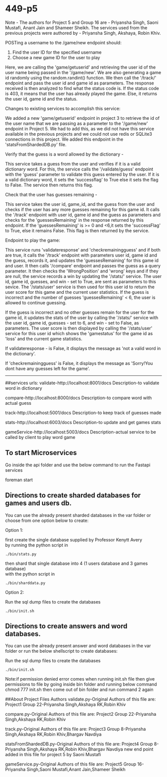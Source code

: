 # 449-p5

Note - The authors for Project 5 and Group 16 are - Priyansha Singh, Saoni Mustafi, Anant Jain and Shameer Sheikh. The services used from the previous projects were authored by - Priyansha Singh, Akshaya, Robin Khiv.

POSTing a username to the /game/new endpoint should:
1. Find the user ID for the specified username
2. Choose a new game ID for the user to play

Here, we are calling the 'game/getuserid' and retrieving the user id of the user name being passed in the '/game/new'. We are also generating a game id randomly using the random.randint() function. We then call the '/track/' endpoint and pass the user id and game id as parameters. The response received is then analyzed to find what the status code is. If the status code is 403, it means that the user has already played the game. Else, it returns the user id, game id and the status.

Changes to existing services to accomplish this service:

We added a new 'game/getuserid' endpoint in project 3 to retrieve the id of the user name that we are passing as a parameter to the '/game/new' endpoint in Project 5. We had to add this, as we did not have this service available in the previous projects and we could not use redis or SQLite3 connections in this project. We added this endpoint in the 'statsFromShardedDB.py' file. 

Verify that the guess is a word allowed by the dictionary - 

This service takes a guess from the user and verifies if it is a valid dictionary word. For this, the service calls the '/validate/guess' endpoint with the 'guess' parameter to validate this guess entered by the user. If it is a valid dictionary word, it sets the 'successflag' to True else it sets the flag to False. The service then returns this flag.

Check that the user has guesses remaining -

This service takes the user id, game_id, and the guess from the user and checks if the user has any more guesses remaining for this game id. It calls the '/track' endpoint with user id, game id and the guess as parameters and checks for the 'guessesRemaining' in the response returned by this endpoint. If the 'guessesRemaining' is >= 0 and <6,it sets the 'successFlag' to True, else it remains False. This flag is then returned by the service.

Endpoint to play the game:

This service runs 'validateresponse' and 'checkremainingguess' and if both are true, it calls the '/track' endpoint with parameters user id, game id and the guess, records it, and updates the 'guessesRemaining' for this game id and user. 
It then calls '/compare' endpoint and passes the guess as a query parameter. It then checks the 'WrongPosition' and 'wrong' keys and if they are null, the service records a win by updating the '/stats/' service. The user id, game id, guesses, and win - set to True, are sent as parameters to this sevice. The '/stats/user' service is then used for this user id to return the user score for this game and the current user statistics.
If the guess is incorrect and the number of guesses 'guessesRemaining' < 6, the user is allowed to continue guessing.

If the guess is incorrect and no other guesses remain for the user for the game id, it updates the stats of the user by calling the '/stats/' service with the user id, game id, guesses - set to 6, and win - set to False, as parameters. The user score is then displayed by calling the '/stats/user' service for this user id which shows the 'gamestatus' for the game id as 'loss' and the current game statistics.

If validateresponse - is False, it displays the message as 'not a valid word in the dictionary'.

If 'checkremainingguess' is False, it displays the message as 'Sorry!You dont have any guesses left for the game'.  


-------------------------------------------------------------

##services urls:
validate-http://localhost:8001/docs
Description-to validate word in dictionary

compare-http://localhost:8000/docs
Description-to compare word with actual guess

track-http://localhost:5001/docs
Description-to keep track of guesses made

stats-http://localhost:6003/docs
Description-to update and get games stats

gameService-http://localhost:5003/docs
Description-actual service to be called by client to play word game

## To start Microservices
Go inside the api folder and use the below command to run the Fastapi services

foreman start
  
## Directions to create sharded databases for games and users db.
You can use the already present sharded databases in the var folder or choose from one option below to create:

Option 1:</br>
  
  first create the single database supplied by Professor Kenytt Avery <br/>
  by running the python script in
  
  ```./bin/stats.py```</br>
  
  then shard that single database into 4 (1 users database and 3 games database) </br>
  with the python script in 
  
  ```./bin/sharddata.py```</br>
  
Option 2:</br>
  
  Run the sql dump files to create the databases </br>
  
  ```./bin/init.sh```</br>

## Directions to create answers and word databases.
You can use the already present answer and word databases in the var folder or run the below shellscript to create databases:
  
  Run the sql dump files to create the databases </br>
  
  ```./bin/init.sh```</br>
  
Note:if permission denied error comes when running init.sh file then give permissions to file by going inside bin folder and running below command
 chmod 777 init.sh
 then come out of bin folder and run command 2 again
 
 ##About Project Files Authors
 validate.py-Original Authors of this file are: Project1 Group 22-Priyansha Singh,Akshaya RK,Robin Khiv
 
 compare.py-Original Authors of this file are: Project2 Group 22-Priyansha Singh,Akshaya RK,Robin Khiv
 
 track.py-Original Authors of this file are: Project3 Group 8-Priyansha Singh,Akshaya RK,Robin Khiv,Bhargav Navdiya
 
 statsFromShardedDB.py-Original Authors of this file are: Project4 Group 8-Priyansha Singh,Akshaya RK,Robin Khiv,Bhargav Navdiya
 new end point added in this file for project 5 by Saoni Mustafi
 
 gameService.py-Original Authors of this file are: Project5 Group 16-Priyansha Singh,Saoni Mustafi,Anant Jain,Shameer Sheikh
